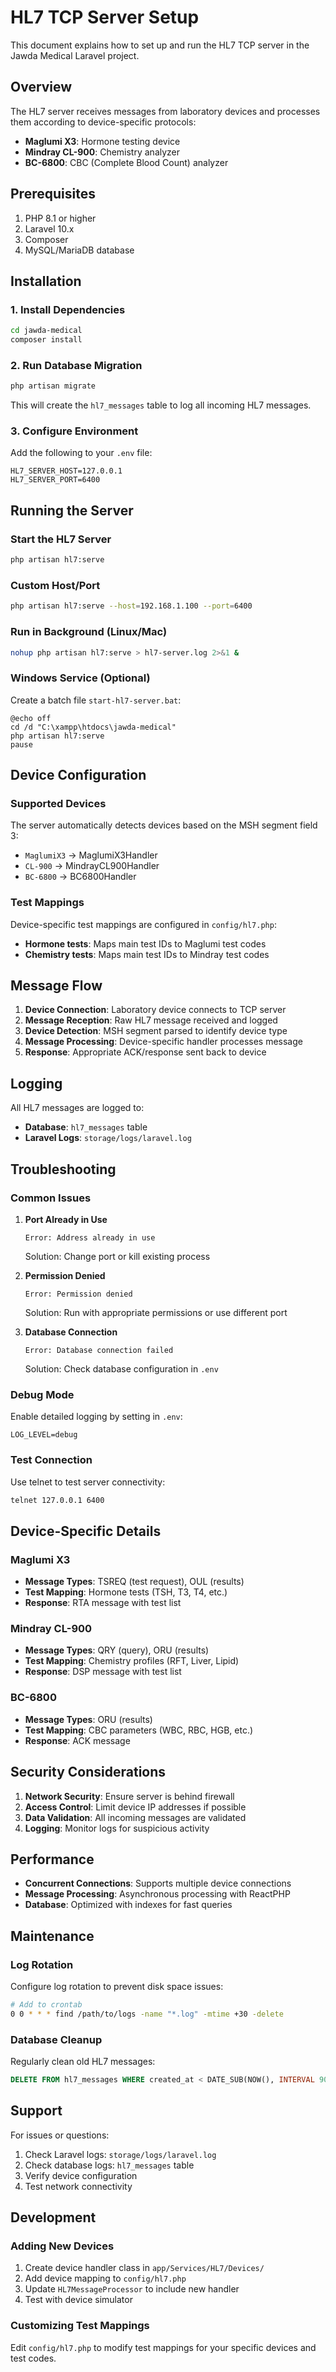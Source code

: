 # HL7 TCP Server Setup

This document explains how to set up and run the HL7 TCP server in the Jawda Medical Laravel project.

## Overview

The HL7 server receives messages from laboratory devices and processes them according to device-specific protocols:

- **Maglumi X3**: Hormone testing device
- **Mindray CL-900**: Chemistry analyzer
- **BC-6800**: CBC (Complete Blood Count) analyzer

## Prerequisites

1. PHP 8.1 or higher
2. Laravel 10.x
3. Composer
4. MySQL/MariaDB database

## Installation

### 1. Install Dependencies

```bash
cd jawda-medical
composer install
```

### 2. Run Database Migration

```bash
php artisan migrate
```

This will create the `hl7_messages` table to log all incoming HL7 messages.

### 3. Configure Environment

Add the following to your `.env` file:

```env
HL7_SERVER_HOST=127.0.0.1
HL7_SERVER_PORT=6400
```

## Running the Server

### Start the HL7 Server

```bash
php artisan hl7:serve
```

### Custom Host/Port

```bash
php artisan hl7:serve --host=192.168.1.100 --port=6400
```

### Run in Background (Linux/Mac)

```bash
nohup php artisan hl7:serve > hl7-server.log 2>&1 &
```

### Windows Service (Optional)

Create a batch file `start-hl7-server.bat`:

```batch
@echo off
cd /d "C:\xampp\htdocs\jawda-medical"
php artisan hl7:serve
pause
```

## Device Configuration

### Supported Devices

The server automatically detects devices based on the MSH segment field 3:

- `MaglumiX3` → MaglumiX3Handler
- `CL-900` → MindrayCL900Handler  
- `BC-6800` → BC6800Handler

### Test Mappings

Device-specific test mappings are configured in `config/hl7.php`:

- **Hormone tests**: Maps main test IDs to Maglumi test codes
- **Chemistry tests**: Maps main test IDs to Mindray test codes

## Message Flow

1. **Device Connection**: Laboratory device connects to TCP server
2. **Message Reception**: Raw HL7 message received and logged
3. **Device Detection**: MSH segment parsed to identify device type
4. **Message Processing**: Device-specific handler processes message
5. **Response**: Appropriate ACK/response sent back to device

## Logging

All HL7 messages are logged to:

- **Database**: `hl7_messages` table
- **Laravel Logs**: `storage/logs/laravel.log`

## Troubleshooting

### Common Issues

1. **Port Already in Use**
   ```
   Error: Address already in use
   ```
   Solution: Change port or kill existing process

2. **Permission Denied**
   ```
   Error: Permission denied
   ```
   Solution: Run with appropriate permissions or use different port

3. **Database Connection**
   ```
   Error: Database connection failed
   ```
   Solution: Check database configuration in `.env`

### Debug Mode

Enable detailed logging by setting in `.env`:

```env
LOG_LEVEL=debug
```

### Test Connection

Use telnet to test server connectivity:

```bash
telnet 127.0.0.1 6400
```

## Device-Specific Details

### Maglumi X3

- **Message Types**: TSREQ (test request), OUL (results)
- **Test Mapping**: Hormone tests (TSH, T3, T4, etc.)
- **Response**: RTA message with test list

### Mindray CL-900

- **Message Types**: QRY (query), ORU (results)
- **Test Mapping**: Chemistry profiles (RFT, Liver, Lipid)
- **Response**: DSP message with test list

### BC-6800

- **Message Types**: ORU (results)
- **Test Mapping**: CBC parameters (WBC, RBC, HGB, etc.)
- **Response**: ACK message

## Security Considerations

1. **Network Security**: Ensure server is behind firewall
2. **Access Control**: Limit device IP addresses if possible
3. **Data Validation**: All incoming messages are validated
4. **Logging**: Monitor logs for suspicious activity

## Performance

- **Concurrent Connections**: Supports multiple device connections
- **Message Processing**: Asynchronous processing with ReactPHP
- **Database**: Optimized with indexes for fast queries

## Maintenance

### Log Rotation

Configure log rotation to prevent disk space issues:

```bash
# Add to crontab
0 0 * * * find /path/to/logs -name "*.log" -mtime +30 -delete
```

### Database Cleanup

Regularly clean old HL7 messages:

```sql
DELETE FROM hl7_messages WHERE created_at < DATE_SUB(NOW(), INTERVAL 90 DAY);
```

## Support

For issues or questions:

1. Check Laravel logs: `storage/logs/laravel.log`
2. Check database logs: `hl7_messages` table
3. Verify device configuration
4. Test network connectivity

## Development

### Adding New Devices

1. Create device handler class in `app/Services/HL7/Devices/`
2. Add device mapping to `config/hl7.php`
3. Update `HL7MessageProcessor` to include new handler
4. Test with device simulator

### Customizing Test Mappings

Edit `config/hl7.php` to modify test mappings for your specific devices and test codes.
